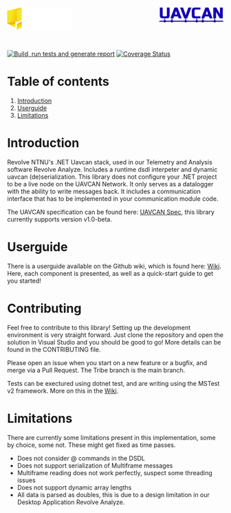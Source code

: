 <div class="row">
  <div class="column">

  </div>
  <div class="column">

  </div>
</div>
<p float="left">
    <a href="https://revolve.no/"><img align=left src="https://raw.githubusercontent.com/RevolveNTNU/RevolveUavcan/tribe/.github/main/revolve.svg" width="30%"/>
    <a href="https://uavcan.org/"><img align=right margin src="https://raw.githubusercontent.com/RevolveNTNU/RevolveUavcan/tribe/.github/main/uavcan.svg" width="30%"/>
</p>
<br>
<br>
<br>
<br>
<br>

[![Build, run tests and generate report](https://github.com/RevolveNTNU/RevolveUavcan/actions/workflows/build_and_test.yml/badge.svg)](https://github.com/RevolveNTNU/RevolveUavcan/actions/workflows/build_and_test.yml)
[![Coverage Status](https://coveralls.io/repos/github/RevolveNTNU/RevolveUavcan/badge.svg?branch=tribe)](https://coveralls.io/github/RevolveNTNU/RevolveUavcan?branch=tribe)

# Table of contents

1. [Introduction](#Introduction)
1. [Userguide](#Userguide)
1. [Limitations](#Limitations)

# Introduction
Revolve NTNU's .NET Uavcan stack, used in our Telemetry and Analysis software Revolve Analyze. Includes a runtime dsdl interpeter and dynamic uavcan (de)serialization. This library does not configure your .NET project to be a live node on the UAVCAN Network. It only serves as a datalogger with the ability to write messages back. It includes a communication interface that has to be implemented in your communication module code.

The UAVCAN specification can be found here: [UAVCAN Spec](https://uavcan.org/specification/UAVCAN_Specification_v1.0-beta.pdf), this library currently supports version v1.0-beta.

# Userguide
There is a userguide available on the Github wiki, which is found here: [Wiki](https://github.com/RevolveNTNU/RevolveUavcan/wiki). Here, each component is presented, as well as a quick-start guide to get you started!

# Contributing
Feel free to contribute to this library! Setting up the development environment is very straight forward. Just clone the repository and open the solution in Visual Studio and you should be good to go! More details can be found in the CONTRIBUTING file.

Please open an issue when you start on a new feature or a bugfix, and merge via a Pull Request. The Tribe branch is the main branch.

Tests can be exectured using dotnet test, and are writing using the MSTest v2 framework. More on this in the [Wiki](https://github.com/RevolveNTNU/RevolveUavcan/wiki).

# Limitations
There are currently some limitations present in this implementation, some by choice, some not. These might get fixed as time passes.

- Does not consider @ commands in the DSDL
- Does not support serialization of Multiframe messages
- Multiframe reading does not work perfectly, suspect some threading issues
- Does not support dynamic array lengths
- All data is parsed as doubles, this is due to a design limitation in our Desktop Application Revolve Analyze.

